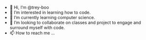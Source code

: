 - 👋 Hi, I’m @trey-boo
- 👀 I’m interested in learning how to code. 
- 🌱 I’m currently learning computer science.
- 💞️ I’m looking to collaborate on classes and project to engage and surround myself with code.
- 📫 How to reach me ...

<!---
trey-boo/trey-boo is a ✨ special ✨ repository because its `README.md` (this file) appears on your GitHub profile.
You can click the Preview link to take a look at your changes.
--->
